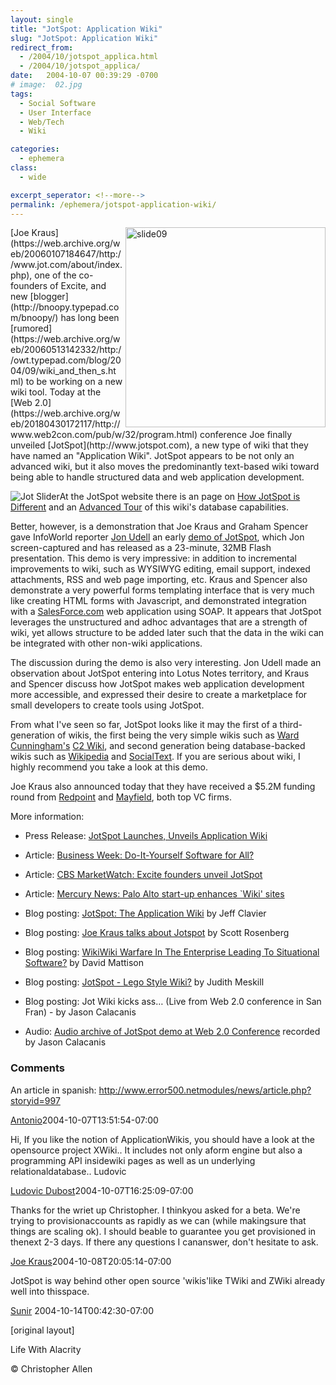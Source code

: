 ```yaml
---
layout: single
title: "JotSpot: Application Wiki"
slug: "JotSpot: Application Wiki"
redirect_from:
  - /2004/10/jotspot_applica.html
  - /2004/10/jotspot_applica/
date:   2004-10-07 00:39:29 -0700
# image:  02.jpg
tags: 
  - Social Software
  - User Interface
  - Web/Tech
  - Wiki

categories:
  - ephemera
class:
  - wide

excerpt_seperator: <!--more-->
permalink: /ephemera/jotspot-application-wiki/
---
```


<img width="320px" align="right"  src="{{ site.url }}{{ site.baseurl }}/assets/images/slide09.jpg" alt="slide09"/>
[Joe Kraus](https://web.archive.org/web/20060107184647/http://www.jot.com/about/index.php), one of the co-founders of Excite, and new [blogger](http://bnoopy.typepad.com/bnoopy/) has long been [rumored](https://web.archive.org/web/20060513142332/http://owt.typepad.com/blog/2004/09/wiki_and_then_s.html) to be working on a new wiki tool. Today at the [Web 2.0](https://web.archive.org/web/20180430172117/http://www.web2con.com/pub/w/32/program.html) conference Joe finally unveiled [JotSpot](http://www.jotspot.com), a new type of wiki that they have named an "Application Wiki". JotSpot appears to be not only an advanced wiki, but it also moves the predominantly text-based wiki toward being able to handle structured data and web application development.

![Jot Slider](https://web.archive.org/web/20061101002249/http://www.jotspot.com/tours/advanced/img/slide09.jpg)At the JotSpot website there is an page on [How JotSpot is Different](https://web.archive.org/web/20050320030239/http://jot.com/compare/index.php) and an [Advanced Tour](https://web.archive.org/web/20051001024043/http://www.jot.com/tours/advanced/1.php) of this wiki's database capabilities.

Better, however, is a demonstration that Joe Kraus and Graham Spencer gave InfoWorld reporter [Jon Udell](https://web.archive.org/web/20060102112101/http://weblog.infoworld.com/udell/2004/10/06.html) an early [demo of JotSpot](http://weblog.infoworld.com/udell/gems/jot.swf), which Jon screen-captured and has released as a 23-minute, 32MB Flash presentation. This demo is very impressive: in addition to incremental improvements to wiki, such as WYSIWYG editing, email support, indexed attachments, RSS and web page importing, etc. Kraus and Spencer also demonstrate a very powerful forms templating interface that is very much like creating HTML forms with Javascript, and demonstrated integration with a [SalesForce.com](http://www.salesforce.com) web application using SOAP. It appears that JotSpot leverages the unstructured and adhoc advantages that are a strength of wiki, yet allows structure to be added later such that the data in the wiki can be integrated with other non-wiki applications.

The discussion during the demo is also very interesting. Jon Udell made an observation about JotSpot entering into Lotus Notes territory, and Kraus and Spencer discuss how JotSpot makes web application development more accessible, and expressed their desire to create a marketplace for small developers to create tools using JotSpot.

From what I've seen so far, JotSpot looks like it may the first of a third-generation of wikis, the first being the very simple wikis such as [Ward Cunningham's](http://c2.com/cgi/wiki?WardCunningham) [C2 Wiki](http://c2.com/cgi/wiki), and second generation being database-backed wikis such as [Wikipedia](http://www.wikipedia.com) and [SocialText](http://www.socialtext.com). If you are serious about wiki, I highly recommend you take a look at this demo.

Joe Kraus also announced today that they have received a $5.2M funding round from [Redpoint](http://www.redpoint.com) and [Mayfield](http://mayfield.com), both top VC firms.

More information:

* Press Release: [JotSpot Launches, Unveils Application Wiki](https://web.archive.org/web/20051019001931/http://www.jot.com/news/jotspot_launch.php)  
    
* Article: [Business Week: Do-It-Yourself Software for All?](http://www.businessweek.com/technology/content/oct2004/tc2004106_2351.htm)  
    
* Article: [CBS MarketWatch: Excite founders unveil JotSpot](http://cbs.marketwatch.com/news/story.asp?guid=%7BFA9FE472%2DE293%2D41DC%2D9B96%2D144F34463C97%7D&siteid=mktw)  
    
* Article: [Mercury News: Palo Alto start-up enhances `Wiki' sites](http://www.mercurynews.com/mld/mercurynews/business/technology/9848041.htm)  
    
* Blog posting: [JotSpot: The Application Wiki](http://softtechvc.blogs.com/software_only/2004/10/jotspot_the_app_1.html) by Jeff Clavier  
    
* Blog posting: [Joe Kraus talks about Jotspot](https://web.archive.org/web/20110729040223/http://blogs.salon.com/0000014/2004/10/06.html) by Scott Rosenberg  
    
* Blog posting: [WikiWiki Warfare In The Enterprise Leading To Situational Software?](http://www.davidmattison.ca/wordpress/index.php?p=801) by David Mattison  
    
* Blog posting: [JotSpot - Lego Style Wiki?](https://web.archive.org/web/20041012074422/http://socialsoftware.weblogsinc.com/entry/6448891678944212/) by Judith Meskill  
    
* Blog posting: Jot Wiki kicks ass… (Live from Web 2.0 conference in San Fran) \- by Jason Calacanis  
    
* Audio: [Audio archive of JotSpot demo at Web 2.0 Conference](https://web.archive.org/web20160406071821/http://www.aol.com/) recorded by Jason Calacanis  
    
### Comments

An article in spanish: http://www.error500.netmodules/news/article.php?storyid=997

[Antonio](http://www.error500.net)2004-10-07T13:51:54-07:00

Hi, If you like the notion of ApplicationWikis, you should have a look at the opensource project XWiki.. It includes not only aform engine but also a programming API insidewiki pages as well as un underlying relationaldatabase.. Ludovic

[Ludovic Dubost](http://www.xwiki.org)2004-10-07T16:25:09-07:00

Thanks for the wriet up Christopher. I thinkyou asked for a beta. We're trying to provisionaccounts as rapidly as we can (while makingsure that things are scaling ok). I should beable to guarantee you get provisioned in thenext 2-3 days. If there any questions I cananswer, don't hesitate to ask.

[Joe Kraus](https://web.archive.org/web/20070225180057/http://www.jot.com/)2004-10-08T20:05:14-07:00

JotSpot is way behind other open source 'wikis'like TWiki and ZWiki already well into thisspace.

[Sunir](http://usemod.com/cgi-bin/mb.plSunirShah) 2004-10-14T00:42:30-07:00

[original layout]
    
<!-- [Social Software](/tags/social-software/) [User Interface](/tags/user-interface/) [Web/Tech](/tags/web/tech/) [Wiki](/tags/wiki/) [JotSpot](/tags/jotspot/) [Joe Kraus](/tags/joe-kraus/) [wiki](/tags/wiki/) [jon udell](/tags/jon-udell/) [demo](/tags/demo/) [application development](/tags/application-development/) [Javascript](/tags/javascript/) [SOAP](/tags/soap/) -->

Life With Alacrity

© Christopher Allen